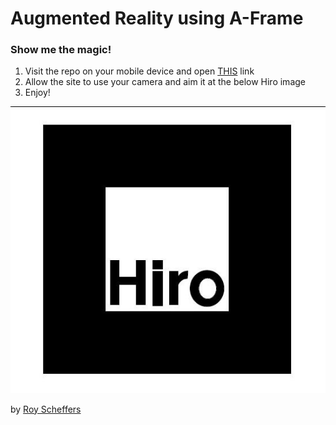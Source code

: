 # Augmented Reality using A-Frame

### Show me the magic!

1. Visit the repo on your mobile device and open [THIS](https://rscheffers82.github.io/AR-a-frame-hiro) link
2. Allow the site to use your camera and aim it at the below Hiro image
3. Enjoy!

![Alt text](/HIRO.jpg?raw=true "Hiro AR image")

by [Roy Scheffers](http://royscheffers.com)
